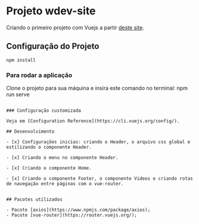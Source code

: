 # Projeto wdev-site

Criando o primeiro projeto com Vuejs a partir [deste site](https://www.youtube.com/watch?v=kmsM_hHrDHE&ab_channel=WDEV).

## Configuração do Projeto
```
npm install
```
### Para rodar a aplicação

Clone o projeto para sua máquina e insira este comando no terminal: npm run serve
```

### Configuração customizada

Veja em [Configuration Reference](https://cli.vuejs.org/config/).

## Desenvolvimento

- [x] Configurações inicias: criando o Header, o arquivo css global e estilizando o componente Header.

- [x] Criando o menu no componente Header.

- [x] Criando o componente Home.

- [x] Criando o componente Footer, o componente Videos e criando rotas de navegação entre páginas com o vue-router.


## Pacotes utilizados

- Pacote [axios](https://www.npmjs.com/package/axios);
- Pacote [vue-router](https://router.vuejs.org/);